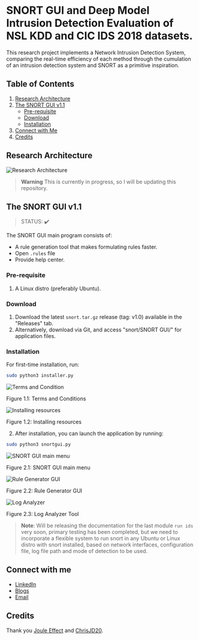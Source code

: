 # SNORT GUI and Deep Model Intrusion Detection Evaluation of NSL KDD and CIC IDS 2018 datasets.

This research project implements a Network Intrusion Detection System, comparing the real-time efficiency of each method through the cumulation of an intrusion detection system and SNORT as a primitive inspiration.

## Table of Contents
1. [Research Architecture](#research-architecture)
2. [The SNORT GUI v1.1](#the-snort-gui-v11)
    * [Pre-requisite](#pre-requisite)
    * [Download](#download)
    * [Installation](#installation)
3. [Connect with Me](#connect-with-me)
4. [Credits](#credits)

## Research Architecture

![Research Architecture](https://user-images.githubusercontent.com/70995581/209061112-3de8e0c7-07bd-4f7d-bb74-0c05727c52ec.PNG)

> **Warning** This is currently in progress, so I will be updating this repository.

## The SNORT GUI v1.1 

> STATUS: :heavy_check_mark:

The SNORT GUI main program consists of:

- A rule generation tool that makes formulating rules faster.
- Open `.rules` file
- Provide help center.

### Pre-requisite

1. A Linux distro (preferably Ubuntu).

### Download

1. Download the latest `snort.tar.gz` release (tag: v1.0) available in the "Releases" tab.
2. Alternatively, download via Git, and access "snort/SNORT GUI/" for application files.

### Installation

For first-time installation, run:

```bash
sudo python3 installer.py
```

   ![Terms and Condition](https://user-images.githubusercontent.com/70995581/219879971-e67a8a21-962b-4f18-ad63-8813ba5f5b6a.png)

   Figure 1.1: Terms and Conditions
   
   ![Installing resources](https://user-images.githubusercontent.com/70995581/223300214-8474d391-d4cb-4bec-9554-4b23e2510923.png)


   Figure 1.2: Installing resources

2. After installation, you can launch the application by running:

```bash
sudo python3 snortgui.py
```

![SNORT GUI main menu](https://user-images.githubusercontent.com/70995581/223300378-1235b879-6d70-4d4c-838a-c57557107662.png)


Figure 2.1: SNORT GUI main menu

![Rule Generator GUI](https://user-images.githubusercontent.com/70995581/223300719-4b603ed9-a5a3-482c-b409-6612a8f9b8e1.png)


Figure 2.2: Rule Generator GUI


![Log Analyzer](https://user-images.githubusercontent.com/70995581/227723225-e67f63cb-6b2d-4ce8-b42d-874ff8fcc381.png)


Figure 2.3: Log Analyzer Tool

> **Note**: Will be releasing the documentation for the last module `run ids` very soon, primary testing has been completed, but we need to incorporate a flexible system to run snort in any Ubuntu or Linux distro with snort installed, based on network interfaces, configuration file, log file path and mode of detection  to be used.

## Connect with me

- [LinkedIn](https://www.linkedin.com/in/whcyberus/)
- [Blogs](https://ethicalcyberuspathways.wordpress.com/)
- [Email](mailto:whcyberus@gmail.com)

## Credits

Thank you [Joule Effect](https://github.com/jouleffect) and [ChrisJD20](https://github.com/chrisjd20/Snorpy).
